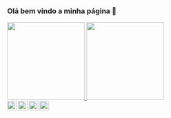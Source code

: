 ### Olá bem vindo a minha página 👋

 <div>
  <a href="https://github.com/LeonildoMuniz">
  <img height="180em" src="https://github-readme-stats.vercel.app/api?username=LeonildoMuniz&show_icons=true&all_commits=true&count_private=true"/>
  <img height="180em" src="https://github-readme-stats.vercel.app/api/top-langs/?username=LeonildoMuniz&layout=compact&langs_count=7"/>
</div>


<a target="_blank" href="https://www.linkedin.com/in/leonildo-muniz-89a1a598/">
  <img align="left" alt="LinkdeIN" width="22px" src="https://cdn.jsdelivr.net/npm/simple-icons@v3/icons/linkedin.svg" />
</a>

<a target="_blank" href="https://www.instagram.com/munizleonildo/">
  <img align="left" alt="Instagram" width="22px" src="https://cdn.jsdelivr.net/npm/simple-icons@v3/icons/instagram.svg" />
</a>

<a target="_blank" href="mailto:leonildomuniz20@gmail.com">
  <img align="left" alt="Gmail" width="22px" src="https://cdn.jsdelivr.net/npm/simple-icons@v3/icons/gmail.svg" />
</a>

<a target="_blank" href="https://www.facebook.com/leonildo.muniz">
  <img align="left" alt="Facebook" width="22px" src="https://cdn.jsdelivr.net/npm/simple-icons@v3/icons/facebook.svg" />
</a>


